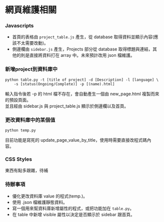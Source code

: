 # 網頁維護相關

### Javascripts
* 首頁的表格由 ```project_table.js``` 產生，從 database 取得資料並顯示內容(應該不太需要改動)。
* 側邊欄由 ```sidebar.js``` 產生，Projects 部分從 database 取得標題與連結，其他的則是直接將資料打在 array 中。未來預計改用 json 檔維護。

### 新增project到資料庫中
```
python table.py -t [title of project] -d [Description] -l [language] \
    -s [status(Ongoing/Complete)] -p [(name).html]
```
輸入指令後若 -p 的 html 檔不存在，會自動產生一個由 new_page.html 複製而來的預設頁面。<br> 並且經由 sidebar.js 與 project_table.js 顯示於側邊欄以及首頁。

### 更改資料庫中的某個值
```
python temp.py
```
目前功能是寫死的 update_page_value_by_title，使用時需要直接改程式碼內容。

### CSS Styles
東西有點多跟雜，待補

### 待辦事項
* 優化更改資料庫 value 的程式(temp.)。
* 使用 .json 檔維護靜態資料。
* 寫一個用來幫資料庫新增屬性的程式，或把功能加在 ```table.py```。
* 在 table 中新增 visible 屬性以決定是否顯示於 sidebar 跟首頁。

